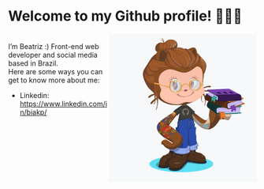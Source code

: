 # Welcome to my Github profile! 👩🏻‍💻
<img align="right" width="300" height="300" src="https://github.com/biakp/biakp/blob/master/octocat.png" width="400">
<br>
I’m Beatriz :)
Front-end web developer and social media based in Brazil. </br>
Here are some ways you can get to know more about me:
</br>

   - Linkedin: https://www.linkedin.com/in/biakp/
